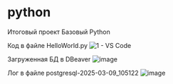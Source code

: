 # python
Итоговый проект Базовый Python

Код в файле HelloWorld.py
![1 - VS Code](https://github.com/user-attachments/assets/270b16b5-1ebd-4694-b3da-e9a658d26a36)

Загруженная БД в DBeaver
![image](https://github.com/user-attachments/assets/221d0719-bdcf-440b-a20f-7a83a470fce4)

Лог в файле postgresql-2025-03-09_105122
![image](https://github.com/user-attachments/assets/a20b39cc-ed76-4639-8e9d-314c25e37d09)
